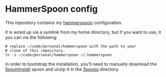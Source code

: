 # HammerSpoon config

This repository contains my [hammerspoon](https://www.hammerspoon.org/)
configuration.

It is wired up via a symlink from my home directory, but if you want to use, it
you can via the following:

    # replace ~/code/personal/hammerspoon with the path to your 
    # clone of this repository.
    ln -s ~/code/personal/hammerspoon ~/.hammerspoon

In order to bootstrap the installation, you'll need to manually download the
[SpoonInstall](https://www.hammerspoon.org/Spoons/SpoonInstall.html) spoon and
unzip it in the [Spoons](./Spoons) directory.
